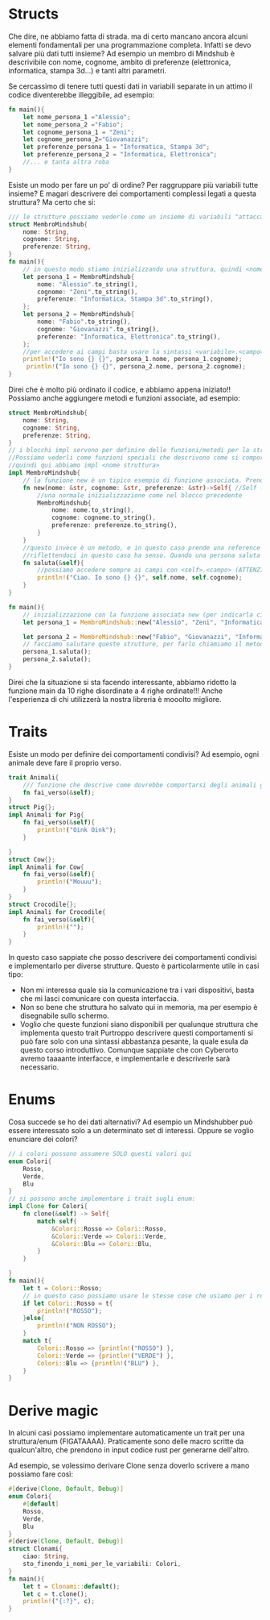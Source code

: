 # Structs
Che dire, ne abbiamo fatta di strada. ma di certo mancano ancora alcuni elementi fondamentali per una programmazione completa.
Infatti se devo salvare più dati tutti insieme? Ad esempio un membro di Mindshub è descrivibile con
nome, cognome, ambito di preferenze (elettronica, informatica, stampa 3d...) e tanti altri parametri.

Se cercassimo di tenere tutti questi dati in variabili separate in un attimo il codice diventerebbe illeggibile, ad esempio:
```rust
fn main(){
    let nome_persona_1 ="Alessio";
    let nome_persona_2 ="Fabio";
    let cognome_persona_1 = "Zeni";
    let cognome_persona_2="Giovanazzi";
    let preferenze_persona_1 = "Informatica, Stampa 3d";
    let preferenze_persona_2 = "Informatica, Elettronica";
    //... e tanta altra roba
}
```
Esiste un modo per fare un po' di ordine? Per raggruppare più variabili tutte insieme? E magari descrivere dei comportamenti complessi legati a questa struttura? Ma certo che si:
```rust
/// le strutture possiamo vederle come un insieme di variabili "attaccate insieme"
struct MembroMindshub{
    nome: String,
    cognome: String,
    preferenze: String,
}
fn main(){
    // in questo modo stiamo inizializzando una struttura, quindi <nome struttura>{campo: valore, ...}
    let persona_1 = MembroMindshub{
        nome: "Alessio".to_string(),
        cognome: "Zeni".to_string(),
        preferenze: "Informatica, Stampa 3d".to_string(),
    };
    let persona_2 = MembroMindshub{
        nome: "Fabio".to_string(),
        cognome: "Giovanazzi".to_string(),
        preferenze: "Informatica, Elettronica".to_string(),
    };
    //per accedere ai campi basta usare la sintassi <variabile>.<campo>
    println!("Io sono {} {}", persona_1.nome, persona_1.cognome);
     println!("Io sono {} {}", persona_2.nome, persona_2.cognome);
}
```
Direi che è molto più ordinato il codice, e abbiamo appena iniziato!!
Possiamo anche aggiungere metodi e funzioni associate, ad esempio:
```rust
struct MembroMindshub{
    nome: String,
    cognome: String,
    preferenze: String,
}
// i blocchi impl servono per definire delle funzioni/metodi per la struttura.
//Possiamo vederli come funzioni speciali che descrivono come si comporta la struttura
//quindi qui abbiamo impl <nome struttura>
impl MembroMindshub{
    // la funzione new è un tipico esempio di funzione associata. Prende dei valori e costruisce la struttura da quei valori
    fn new(nome: &str, cognome: &str, preferenze: &str)->Self{ //Self (ATTENZIONE CON LA S GRANDE) è una scorciatoia per definire la struttura che stiamo implementando
        //una normale inizializzazione come nel blocco precedente
        MembroMindshub{
            nome: nome.to_string(),
            cognome: cognome.to_string(),
            preferenze: preferenze.to_string(),
        }
    }
    //questo invece è un metodo, e in questo caso prende una reference immutabile alla struttura (e quindi non può modificarne i campi)
    //riflettendoci in questo caso ha senso. Quando una persona saluta non cambia il nome all'anagrafe...
    fn saluta(&self){
        //possiamo accedere sempre ai campi con <self>.<campo> (ATTENZIONE, s piccola) 
        println!("Ciao. Io sono {} {}", self.nome, self.cognome);
    }
}

fn main(){
    // inizializzazione con la funzione associata new (per indicarla ci vogliono i ::)
    let persona_1 = MembroMindshub::new("Alessio", "Zeni", "Informatica, Stampa 3d");

    let persona_2 = MembroMindshub::new("Fabio", "Giovanazzi", "Informatica, Elettronica");
    // facciamo salutare queste strutture, per farlo chiamiamo il metodo saluta (con il . )
    persona_1.saluta();
    persona_2.saluta();
}
```
Direi che la situazione si sta facendo interessante, abbiamo ridotto la funzione main da 10 righe disordinate a 4 righe ordinate!!!
Anche l'esperienza di chi utilizzerà la nostra libreria è mooolto migliore.

# Traits

Esiste un modo per definire dei comportamenti condivisi? Ad esempio, ogni animale deve fare il proprio verso.
```rust
trait Animali{
    /// funzione che descrive come dovrebbe comportarsi degli animali generici
    fn fai_verso(&self);
}
struct Pig{};
impl Animali for Pig{
    fn fai_verso(&self){
        println!("Oink Oink");
    }

}
struct Cow{};
impl Animali for Cow{
    fn fai_verso(&self){
        println!("Mouuu");
    }
}
struct Crocodile{};
impl Animali for Crocodile{
    fn fai_verso(&self){
        println!("");
    }
}
```
In questo caso sappiate che posso descrivere dei comportamenti condivisi e implementarlo per diverse strutture. Questo è particolarmente utile in casi tipo:
- Non mi interessa quale sia la comunicazione tra i vari dispositivi, basta che mi lasci comunicare con questa interfaccia.
- Non so bene che struttura ho salvato qui in memoria, ma per esempio è disegnabile sullo schermo.
- Voglio che queste funzioni siano disponibili per qualunque struttura che implementa questo trait
Purtroppo descrivere questi comportamenti si può fare solo con una sintassi abbastanza pesante, la quale esula da questo corso introduttivo. Comunque sappiate che con Cyberorto avremo taaaante interfacce, e implementarle e descriverle sarà necessario.

# Enums
Cosa succede se ho dei dati alternativi? Ad esempio un Mindshubber può essere interessato solo a un determinato set di interessi.
Oppure se voglio enunciare dei colori?
```rust
// i colori possono assumere SOLO questi valori qui
enum Colori{
    Rosso,
    Verde,
    Blu
}
// si possono anche implementare i trait sugli enum:
impl Clone for Colori{
    fn clone(&self) -> Self{
        match self{
            &Colori::Rosso => Colori::Rosso,
            &Colori::Verde => Colori::Verde,
            &Colori::Blu => Colori::Blu,
        }
    }

}
fn main(){
    let t = Colori::Rosso;
    // in questo caso possiamo usare le stesse cose che usiamo per i result (che sono esattamente enum...)
    if let Colori::Rosso = t{
        println!("ROSSO");
    }else{
        println!("NON ROSSO");
    }
    match t{
        Colori::Rosso => {println!("ROSSO") },
        Colori::Verde => {println!("VERDE") },
        Colori::Blu => {println!("BLU") },
    }
}

```

# Derive magic
In alcuni casi possiamo implementare automaticamente un trait per una struttura/enum (FIGATAAAA).
Praticamente sono delle macro scritte da qualcun'altro, che prendono in input codice rust per generarne dell'altro.

Ad esempio, se volessimo derivare Clone senza doverlo scrivere a mano possiamo fare così:
```rust
#[derive(Clone, Default, Debug)]
enum Colori{
    #[default]
    Rosso,
    Verde,
    Blu
}
#[derive(Clone, Default, Debug)]
struct Clonami{
    ciao: String,
    sto_finendo_i_nomi_per_le_variabili: Colori,
}
fn main(){
    let t = Clonami::default();
    let c = t.clone();
    println!("{:?}", c);
}
```
